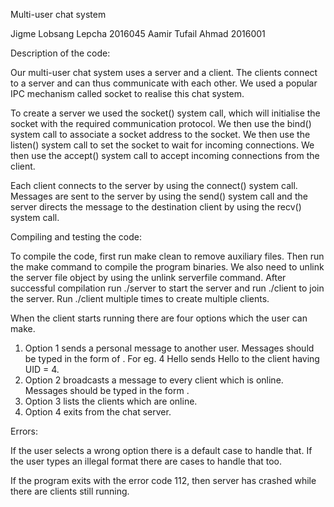 Multi-user chat system

Jigme Lobsang Lepcha 2016045
Aamir Tufail Ahmad 2016001



Description of the code:


Our multi-user chat system uses a server and a client. The clients connect to a server and can thus communicate with each other. We used a popular IPC mechanism called socket to realise this chat system.


To create a server we used the socket() system call, which will initialise the socket with the required communication protocol. We then use the bind() system call to associate a socket address to the socket. We then use the listen() system call to set the socket to wait for incoming connections. We then use the accept() system call to accept incoming connections from the client.


Each client connects to the server by using the connect() system call. Messages are sent to the server by using the send() system call and the server directs the message to the destination client by using the recv() system call.


Compiling and testing the code:


To compile the code, first run make clean to remove auxiliary files. Then run the make command to compile the program binaries. We also need to unlink the server file object by using the unlink serverfile command. After successful compilation run ./server to start the server and run ./client to join the server. Run ./client multiple times to create multiple clients.


When the client starts running there are four options which the user can make.
1. Option 1 sends a personal message to another user. Messages should be typed in the form of <UID> <Message>. For eg. 4 Hello sends Hello to the client having UID = 4.
2. Option 2 broadcasts a message to every client which is online. Messages should be typed in the form <Message>.
3. Option 3 lists the clients which are online.
4. Option 4 exits from the chat server.


Errors:


If the user selects a wrong option there is a default case to handle that. If the user types an illegal format there are cases to handle that too.


If the program exits with the error code 112, then server has crashed while there are clients still running.
